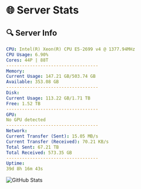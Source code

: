 # 🌐 Server Stats
## 🔍 Server Info
```yaml
CPU: Intel(R) Xeon(R) CPU E5-2699 v4 @ 1377.94MHz
CPU Usage: 6.90%
Cores: 44P | 88T
-----------------------------------
Memory:
Current Usage: 147.21 GB/503.74 GB
Available: 353.08 GB
-----------------------------------
Disk:
Current Usage: 113.22 GB/1.71 TB
Free: 1.52 TB
-----------------------------------
GPU:
No GPU detected
-----------------------------------
Network:
Current Transfer (Sent): 15.05 MB/s
Current Transfer (Received): 70.21 KB/s
Total Sent: 67.21 TB
Total Received: 573.35 GB
-----------------------------------
Uptime:
39d 8h 16m 43s
```
![GitHub Stats](https://img.shields.io/badge/Updated-2025-04-16_05:39:32-blue)